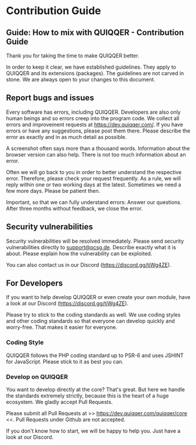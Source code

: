 Contribution Guide
======

Guide: How to mix with QUIQQER - Contribution Guide
------

Thank you for taking the time to make QUIQQER better.

In order to keep it clear, we have established guidelines. They apply to QUIQQER and its extensions (packages). 
The guidelines are not carved in stone. We are always open to your changes to this document. 


Report bugs and issues
------

Every software has errors, including QUIQQER. Developers are also only human beings and so errors creep into the 
program code. We collect all errors and improvement requests at https://dev.quiqqer.com/. If you have errors 
or have any suggestions, please post them there. Please describe the error as exactly and in as much detail as possible. 

A screenshot often says more than a thousand words. Information about the browser version can also help. 
There is not too much information about an error.

Often we will go back to you in order to better understand the respective error. 
Therefore, please check your request frequently. As a rule, we will reply within one or two working days at the latest. 
Sometimes we need a few more days. Please be patient then.

Important, so that we can fully understand errors:
Answer our questions. After three months without feedback, we close the error.


Security vulnerabilities
-------

Security vulnerabilities will be resolved immediately. Please send security vulnerabilities directly to support@pcsg.de. 
Describe exactly what it is about. Please explain how the vulnerability can be exploited. 

You can also contact us in our Discord (https://discord.gg/tjWg4ZE).


For Developers
-------

If you want to help develop QUIQQER or even create your own module, have a look at our Discord (https://discord.gg/tjWg4ZE).

Please try to stick to the coding standards as well. We use coding styles and other coding standards so that everyone 
can develop quickly and worry-free. That makes it easier for everyone. 

### Coding Style

QUIQQER follows the PHP coding standard up to PSR-6 and uses JSHINT for JavaScript. Please stick to it as best you can. 

### Develop on QUIQQER

You want to develop directly at the core? That's great. But here we handle the standards extremely strictly, 
because this is the heart of a huge ecosystem. We gladly accept Pull Requests. 

Please submit all Pull Requests at >> https://dev.quiqqer.com/quiqqer/core <<. 
Pull Requests under Github are not accepted.

If you don't know how to start, we will be happy to help you. Just have a look at our Discord.
